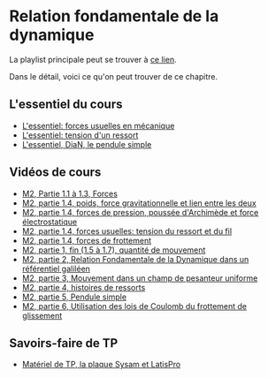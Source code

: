 # Relation fondamentale de la dynamique

La playlist principale peut se trouver à [ce lien](https://youtube.com/playlist?list=PLEABsk5Xlyk5JS5M6sUHtxZgVVxuVyxwA).

Dans le détail, voici ce qu'on peut trouver de ce chapitre.

## L'essentiel du cours

* [L'essentiel: forces usuelles en mécanique](https://youtu.be/QxIf3A-vYu0)
* [L'essentiel: tension d'un ressort](https://youtu.be/KeQ69f1gg8Q)
* [L'essentiel, DiaN, le pendule simple](https://youtu.be/jWPpqd4FXDA)

## Vidéos de cours

* [M2, Partie 1.1 à 1.3, Forces](https://youtu.be/rsaIdrSowFI)
* [M2, partie 1.4, poids, force gravitationnelle et lien entre les deux](https://youtu.be/qR1s9VJKD3s)
* [M2, partie 1.4, forces de pression, poussée d'Archimède et force électrostatique](https://youtu.be/jg98gZFrDnQ)
* [M2, partie 1.4, forces usuelles: tension du ressort et du fil](https://youtu.be/v90QWXBW7tM)
* [M2, partie 1.4, forces de frottement](https://youtu.be/-8xE5Rd5xHw)
* [M2, partie 1, fin (1.5 à 1.7), quantité de mouvement](https://youtu.be/nWJja0Nuo4I)
* [M2, partie 2, Relation Fondamentale de la Dynamique dans un référentiel galiléen](https://youtu.be/bCevVKUBe1E)
* [M2, partie 3, Mouvement dans un champ de pesanteur uniforme](https://youtu.be/3TW41xR3MuI)
* [M2, partie 4, histoires de ressorts](https://youtu.be/gLZRuEblvDM)
* [M2, partie 5, Pendule simple](https://youtu.be/hR0xQCzbo_w)
* [M2, partie 6, Utilisation des lois de Coulomb du frottement de glissement](https://youtu.be/Zfk-5h0iBeI)

## Savoirs-faire de TP

* [Matériel de TP, la plaque Sysam et LatisPro](https://youtu.be/YGyb_nnhLRU)

